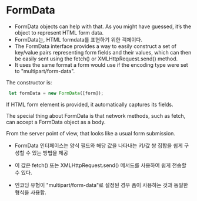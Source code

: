 
# FormData

- FormData objects can help with that. As you might have guessed, it’s the object to represent HTML form data.
- FormData는, HTML formdata를 표현하기 위한 객체이다.
- The FormData interface provides a way to easily construct a set of key/value pairs representing form fields and their values, 
which can then be easily sent using the fetch() or XMLHttpRequest.send() method. 
- It uses the same format a form would use if the encoding type were set to "multipart/form-data".

The constructor is:
```javascript
 let formData = new FormData([form]);
```

If HTML form element is provided, it automatically captures its fields.

The special thing about FormData is that network methods, such as fetch, can accept a FormData object as a body. 

From the server point of view, that looks like a usual form submission.



- FormData 인터페이스는 양식 필드와 해당 값을 나타내는 키/값 쌍 집합을 쉽게 구성할 수 있는 방법을 제공

- 이 값은 fetch() 또는 XMLHttpRequest.send() 메서드를 사용하여 쉽게 전송할 수 있다. 
 
- 인코딩 유형이 "multipart/form-data"로 설정된 경우 폼이 사용하는 것과 동일한 형식을 사용함.



